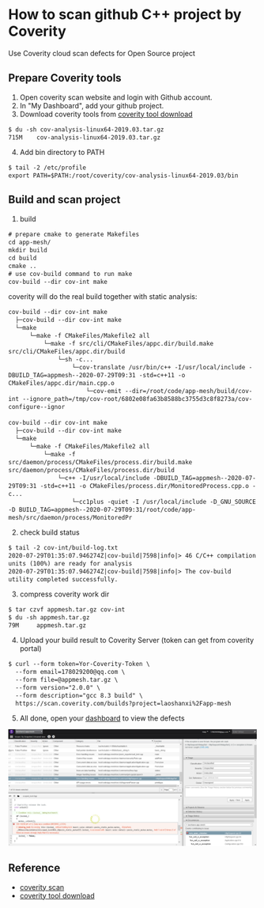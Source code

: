 # How to scan github C++ project by Coverity

Use Coverity cloud scan defects for Open Source project

## Prepare Coverity tools
1. Open coverity scan website and login with Github account.
2. In "My Dashboard", add your github project.
3. Download coverity tools from [coverity tool download](https://scan.coverity.com/download?tab=cxx)
```
$ du -sh cov-analysis-linux64-2019.03.tar.gz
715M    cov-analysis-linux64-2019.03.tar.gz

```
4. Add bin directory to PATH
```
$ tail -2 /etc/profile
export PATH=$PATH:/root/coverity/cov-analysis-linux64-2019.03/bin
```

## Build and scan project
1. build
```
# prepare cmake to generate Makefiles
cd app-mesh/
mkdir build
cd build
cmake ..
# use cov-build command to run make
cov-build --dir cov-int make
```
coverity will do the real build together with static analysis:
```
cov-build --dir cov-int make
  ├─cov-build --dir cov-int make
  └─make
      └─make -f CMakeFiles/Makefile2 all
          └─make -f src/cli/CMakeFiles/appc.dir/build.make src/cli/CMakeFiles/appc.dir/build
              └─sh -c...
                  └─cov-translate /usr/bin/c++ -I/usr/local/include -DBUILD_TAG=appmesh--2020-07-29T09:31 -std=c++11 -o CMakeFiles/appc.dir/main.cpp.o
                      └─cov-emit --dir=/root/code/app-mesh/build/cov-int --ignore_path=/tmp/cov-root/6802e08fa63b8588bc3755d3c8f8273a/cov-configure--ignor

cov-build --dir cov-int make
  ├─cov-build --dir cov-int make
  └─make
      └─make -f CMakeFiles/Makefile2 all
          └─make -f src/daemon/process/CMakeFiles/process.dir/build.make src/daemon/process/CMakeFiles/process.dir/build
              └─c++ -I/usr/local/include -DBUILD_TAG=appmesh--2020-07-29T09:31 -std=c++11 -o CMakeFiles/process.dir/MonitoredProcess.cpp.o -c...
                  └─cc1plus -quiet -I /usr/local/include -D_GNU_SOURCE -D BUILD_TAG=appmesh--2020-07-29T09:31/root/code/app-mesh/src/daemon/process/MonitoredPr

```

2. check build status
```
$ tail -2 cov-int/build-log.txt
2020-07-29T01:35:07.946274Z|cov-build|7598|info|> 46 C/C++ compilation units (100%) are ready for analysis
2020-07-29T01:35:07.946274Z|cov-build|7598|info|> The cov-build utility completed successfully.
```

3. compress coverity work dir
```
$ tar czvf appmesh.tar.gz cov-int
$ du -sh appmesh.tar.gz
79M     appmesh.tar.gz
```

4. Upload your build result to Coverity Server (token can get from coverity portal)
```
$ curl --form token=Yor-Coverity-Token \
  --form email=178029200@qq.com \
  --form file=@appmesh.tar.gz \
  --form version="2.0.0" \
  --form description="gcc 8.3 build" \
  https://scan.coverity.com/builds?project=laoshanxi%2Fapp-mesh
```

5. All done, open your [dashboard](https://scan.coverity.com/dashboard) to view the defects
<img src="https://raw.githubusercontent.com/laoshanxi/picture/master/appmesh/h.png" />

## Reference
- [coverity scan](https://scan.coverity.com/)
- [coverity tool download](https://scan.coverity.com/download?tab=cxx)
